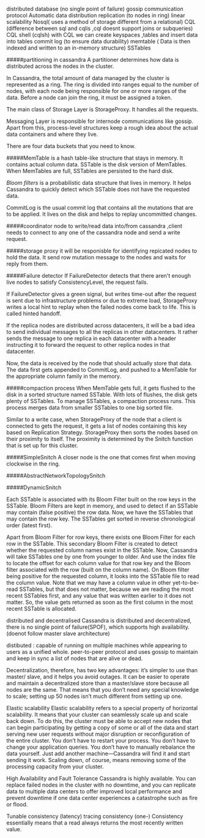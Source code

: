 distributed database (no single point of failure)
gossip communication protocol
Automatic data distribution
replication (to nodes in ring)
linear scalability
Nosql( uses a method of storage different from a relational)
CQL (difference between sql and cqlis ,cql doesnt support joins or subqueries)
CQL shell (cqlsh)
with CQL we can create keyspaces ,tables and insert data into tables
commit log (to ensure data durability)
memtable ( Data is then indexed and written to an in-memory structure)
SSTables 

#####partitioning in cassandra
A partitioner determines how data is distributed across the nodes in the cluster.

In Cassandra, the total amount of data managed by the cluster is represented as a ring. The ring is divided into ranges
equal to the number of nodes, with each node being responsible for one or more ranges of the data. Before a node can
join the ring, it must be assigned a token.


The main class of Storage Layer is StorageProxy. It handles all the requests.

Messaging Layer is responsible for internode communications like gossip. Apart
from this, process-level structures keep a rough idea about the actual data containers
and where they live. 

There are four data buckets that you need to know. 

#####MemTable
is a hash table-like structure that stays in memory. It contains actual column data.
SSTable is the disk version of MemTables. When MemTables are full, SSTables are
persisted to the hard disk. 

*Bloom filters* is a probabilistic data structure that lives
in memory. It helps Cassandra to quickly detect which SSTable does not have the
requested data.

CommitLog is the usual commit log that contains all the mutations
that are to be applied. It lives on the disk and helps to replay uncommitted changes.

#####coordinator node
to write/read  data into/from cassandra ,client needs to connect to any one of the cassandra node and send a write request.

#####storage proxy
it will be responisble for identifying repicated nodes to hold the data. It send row mutation message to the nodes and waits for reply from them.

#####Failure detector
If FailureDetector detects that there aren't enough live nodes to satisfy
ConsistencyLevel, the request fails.

If FailureDetector gives a green signal, but writes time-out after the request
is sent due to infrastructure problems or due to extreme load, StorageProxy
writes a local hint to replay when the failed nodes come back to life. This is
called hinted handoff.

If the replica nodes are distributed across datacenters, it will be a bad idea
to send individual messages to all the replicas in other datacenters. It rather
sends the message to one replica in each datacenter with a header instructing
it to forward the request to other replica nodes in that datacenter.

Now, the data is received by the node that should actually store that data.
The data first gets appended to CommitLog, and pushed to a MemTable for
the appropriate column family in the memory.

#####compaction process
When MemTable gets full, it gets flushed to the disk in a sorted structure
named SSTable. With lots of flushes, the disk gets plenty of SSTables. To
manage SSTables, a compaction process runs. This process merges data from
smaller SSTables to one big sorted file.


Similar to a write case, when StorageProxy of the node that a client is connected
to gets the request, it gets a list of nodes containing this key based on Replication
Strategy. StorageProxy then sorts the nodes based on their proximity to itself.
The proximity is determined by the Snitch function that is set up for this cluster.

#####SimpleSnitch
A closer node is the one that comes first when moving
clockwise in the ring.

#####AbstractNetworkTopologySnitch

#####DynamicSnitch

Each SSTable is associated with its Bloom Filter built on the row keys in the SSTable.
Bloom Filters are kept in memory, and used to detect if an SSTable may contain (false
positive) the row data. Now, we have the SSTables that may contain the row key.
The SSTables get sorted in reverse chronological order (latest first).



Apart from Bloom Filter for row keys, there exists one Bloom Filter for each row in
the SSTable. This secondary Bloom Filter is created to detect whether the requested
column names exist in the SSTable. Now, Cassandra will take SSTables one by one
from younger to older. And use the index file to locate the offset for each column
value for that row key and the Bloom filter associated with the row (built on the
column name). On Bloom filter being positive for the requested column, it looks into
the SSTable file to read the column value. Note that we may have a column value
in other yet-to-be-read SSTables, but that does not matter, because we are reading
the most recent SSTables first, and any value that was written earlier to it does not
matter. So, the value gets returned as soon as the first column in the most recent
SSTable is allocated.

distributed and decentralised
Cassandra is distributed and decentralized, there is no single point
of failure(SPOF), which supports high availability.(doenot follow master slave architecture)

distibuted : capable of running on multiple
machines while appearing to users as a unified whole.
peer-to-peer protocol and uses gossip to maintain and
keep in sync a list of nodes that are alive or dead.

Decentralization, therefore, has two key advantages: it’s simpler to use than master/
slave, and it helps you avoid outages. It can be easier to operate and maintain a decentralized
store than a master/slave store because all nodes are the same. That means that
you don’t need any special knowledge to scale; setting up 50 nodes isn’t much different
from setting up one.

Elastic scalability
Elastic scalability refers to a special property of horizontal scalability. It means that
your cluster can seamlessly scale up and scale back down. To do this, the cluster must
be able to accept new nodes that can begin participating by getting a copy of some or
all of the data and start serving new user requests without major disruption or reconfiguration
of the entire cluster. You don’t have to restart your process. You don’t have
to change your application queries. You don’t have to manually rebalance the data
yourself. Just add another machine—Cassandra will find it and start sending it work.
Scaling down, of course, means removing some of the processing capacity from your
cluster.

High Availability and Fault Tolerance
Cassandra is highly available. You can replace failed nodes in the cluster with no downtime, and you can replicate data to multiple data centers to offer improved local performance and prevent downtime if one data center experiences a catastrophe such as fire or flood.

Tunable consistency (latency) tracing consistency (one-)
Consistency essentially means that a read always returns the most recently written
value.
